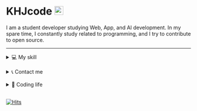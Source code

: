 # KHJcode <img src="https://user-images.githubusercontent.com/1303154/88677602-1635ba80-d120-11ea-84d8-d263ba5fc3c0.gif" width="24px" alt="hi">

I am a student developer studying Web, App, and AI development. In my spare time, I constantly study related to programming, and I try to contribute to open source.

---

<details>
<summary>💻 My skill</summary>

#### Web
+ HTML, CSS
+ Sass
+ JavaScript
+ TypeScript
+ React
+ Next.js
+ Node.js
+ MySQL, MongoDB
+ Docker
+ AWS, GCP, Heroku
+ PWA

#### App
+ Ionic
+ Capacitor
+ Flutter
+ Kodular

#### AI · DataSc
+ Python
+ Pandas
+ Numpy
+ Scikit learn

#### Etc
+ C
+ Linux
+ Cryptography
+ Arduino
+ C#

</details>

<br/>

<details>
<summary>📞 Contact me</summary>
  <br/>
    <a href='https://github.com/KHJcode' title='github'>
      <img width='25px' src='https://image.flaticon.com/icons/png/512/25/25231.png' /> 
    </a>
    <a href='https://www.instagram.com/khjcode' title='instagram'>
      <img width='25px' src='https://image.flaticon.com/icons/png/512/87/87390.png' /> 
    </a>
    <a href='https://open.kakao.com/me/KHJcode' title='kakaotalk'>
      <img width='25px' src='https://image.flaticon.com/icons/png/512/100/100754.png' /> 
    </a>
    <a href='mailto:kbydeveloped4485@gmail.com' title='email'>
      <img width='25px'
      src='https://image.flaticon.com/icons/png/512/60/60543.png' /> 
    </a>

</details>

<br/>

<details>
<summary>🌱 Coding life</summary>

[![KHJcode's github stats](https://github-readme-stats.vercel.app/api?username=KHJcode&show_icons=true&hide_border=true)](https://github.com/KHJcode)

[![Top Langs](https://github-readme-stats.vercel.app/api/top-langs/?username=KHJcode&layout=compact)](https://github.com/KHJcode)

</details>
<br />

[![Hits](https://hits.seeyoufarm.com/api/count/incr/badge.svg?url=https%3A%2F%2Fgithub.com%2Fkhjcode)](https://hits.seeyoufarm.com)
